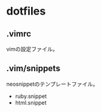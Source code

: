 # dotfiles

## .vimrc

vimの設定ファイル。

## .vim/snippets

neosnippetのテンプレートファイル。

- ruby.snippet
- html.snippet
